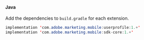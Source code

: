 #### Java

Add the dependencies to `build.gradle` for each extension.

```java
implementation 'com.adobe.marketing.mobile:userprofile:1.+'
implementation 'com.adobe.marketing.mobile:sdk-core:1.+'
```